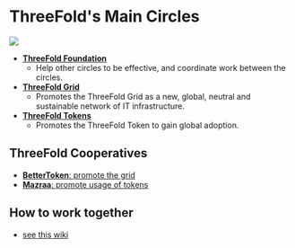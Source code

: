 # ThreeFold's Main Circles

![](https://images.unsplash.com/photo-1526979272661-f2849f9fc0b7?ixlib=rb-0.3.5&ixid=eyJhcHBfaWQiOjEyMDd9&s=7ce9fe7e389f6f0ae09d65905f062a52&auto=format&fit=crop&w=1651&q=80)


- [**ThreeFold Foundation**](foundation/foundation.md)  
  - Help other circles to be effective, and coordinate work between the circles.
- [**ThreeFold Grid**](grid/grid.md)
  - Promotes the ThreeFold Grid as a new, global, neutral and sustainable network of IT infrastructure.  
- [**ThreeFold Tokens**](tokens/tokens.md)
  - Promotes the ThreeFold Token to gain global adoption.
  
## ThreeFold Cooperatives
  
  - [**BetterToken**: promote the grid](BetterToken.md)
  - [**Mazraa**: promote usage of tokens](Mazraa.md)

## How to work together

- [see this wiki](/collaboration/readme.md)
